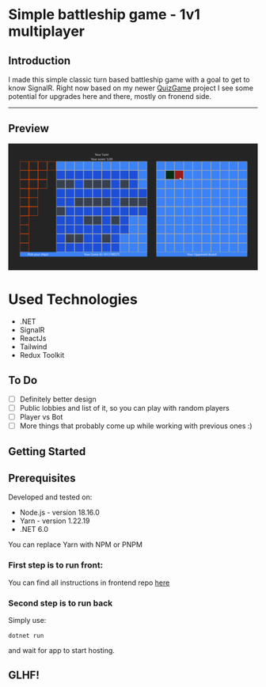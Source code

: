 ﻿# Simple battleship game - 1v1 multiplayer

## Introduction
I made this simple classic turn based battleship game with a goal to get to know SignalR. Right now based on my newer [QuizGame](https://github.com/mglgw/QuizGame) project I see some potential for upgrades here and there, mostly on fronend side.

---
## Preview

![battleshipgif](battleshipsgif.gif)

# Used Technologies

- .NET
-  SignalR
-  ReactJs
-  Tailwind
-  Redux Toolkit
## To Do

- [ ] Definitely better design
- [ ] Public lobbies and list of it, so you can play with random players
- [ ] Player vs Bot
- [ ] More things that probably come up while working with previous ones :)

## Getting Started

## Prerequisites

Developed and tested on:
-  Node.js - version 18.16.0
-  Yarn - version 1.22.19
-  .NET 6.0

You can replace Yarn with NPM or PNPM

### First step is to run front:

You can find all instructions in frontend repo [here](https://github.com/mglgw/battleship-game-frontend)

### Second step is to run back

Simply use:
```
dotnet run
```
and wait for app to start hosting.
## GLHF!
